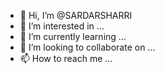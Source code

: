 - 👋 Hi, I’m @SARDARSHARRI
- 👀 I’m interested in ...
- 🌱 I’m currently learning ...
- 💞️ I’m looking to collaborate on ...
- 📫 How to reach me ...

<!---
SARDARSHARRI/SARDARSHARRI is a ✨ special ✨ repository because its `README.md` (this file) appears on your GitHub profile.
You can click the Preview link to take a look at your changes.
--->

